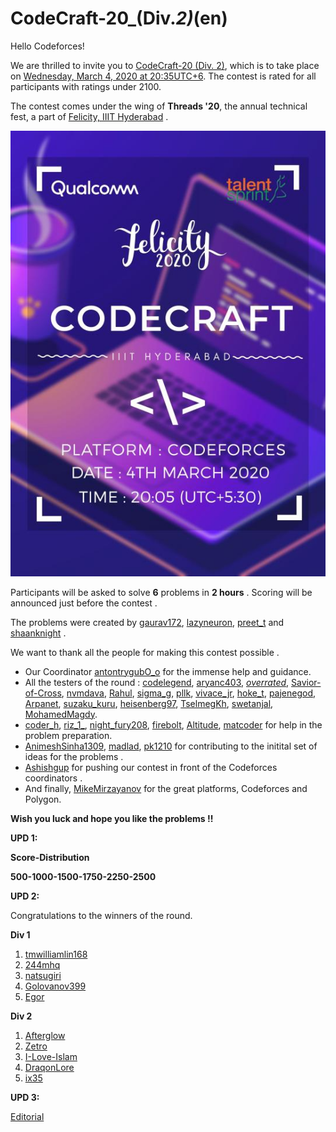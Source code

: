 # CodeCraft-20_(Div._2)_(en)

Hello Codeforces!

We are thrilled to invite you to [CodeCraft-20 (Div. 2)](https://codeforces.com/contest/1316 "CodeCraft-20 (Div. 2)"), which is to take place on [Wednesday, March 4, 2020 at 20:35UTC+6](https://codeforces.com/https://www.timeanddate.com/worldclock/fixedtime.html?day=4&month=3&year=2020&hour=17&min=35&sec=0&p1=166). The contest is rated for all participants with ratings under 2100. 

The contest comes under the wing of **Threads '20**, the annual technical fest, a part of [Felicity, IIIT Hyderabad](https://codeforces.com/https://felicity.iiit.ac.in/) . 

![ ](images/620e8b3a4b94a67e933d36748fa2f498e3fb743d.jpg)

Participants will be asked to solve **6** problems in **2 hours** . Scoring will be announced just before the contest .

The problems were created by [gaurav172](https://codeforces.com/profile/gaurav172 "Candidate Master gaurav172"), [lazyneuron](https://codeforces.com/profile/lazyneuron "Specialist lazyneuron"), [preet_t](https://codeforces.com/profile/preet_t "Specialist preet_t") and [shaanknight](https://codeforces.com/profile/shaanknight "Master shaanknight") .

We want to thank all the people for making this contest possible .

 * Our Coordinator [antontrygubO_o](https://codeforces.com/profile/antontrygubO_o "Grandmaster antontrygubO_o") for the immense help and guidance.
* All the testers of the round : [codelegend](https://codeforces.com/profile/codelegend "Master codelegend"), [aryanc403](https://codeforces.com/profile/aryanc403 "International Master aryanc403"), [_overrated_](https://codeforces.com/profile/_overrated_ "Master _overrated_"), [Savior-of-Cross](https://codeforces.com/profile/Savior-of-Cross "Master Savior-of-Cross"), [nvmdava](https://codeforces.com/profile/nvmdava "International Master nvmdava"), [Rahul](https://codeforces.com/profile/Rahul "Candidate Master Rahul"), [sigma_g](https://codeforces.com/profile/sigma_g "Candidate Master sigma_g"), [pllk](https://codeforces.com/profile/pllk "International Master pllk"), [vivace_jr](https://codeforces.com/profile/vivace_jr "Master vivace_jr"), [hoke_t](https://codeforces.com/profile/hoke_t "Candidate Master hoke_t"), [pajenegod](https://codeforces.com/profile/pajenegod "International Master pajenegod"), [Arpanet](https://codeforces.com/profile/Arpanet "Expert Arpanet"), [suzaku_kuru](https://codeforces.com/profile/suzaku_kuru "Specialist suzaku_kuru"), [heisenberg97](https://codeforces.com/profile/heisenberg97 "Expert heisenberg97"), [TselmegKh](https://codeforces.com/profile/TselmegKh "Expert TselmegKh"), [swetanjal](https://codeforces.com/profile/swetanjal "Expert swetanjal"), [MohamedMagdy](https://codeforces.com/profile/MohamedMagdy "Pupil MohamedMagdy").
* [coder_h](https://codeforces.com/profile/coder_h "Expert coder_h"), [riz_1_](https://codeforces.com/profile/riz_1_ "Expert riz_1_"), [night_fury208](https://codeforces.com/profile/night_fury208 "Candidate Master night_fury208"), [firebolt](https://codeforces.com/profile/firebolt "Specialist firebolt"), [Altitude](https://codeforces.com/profile/Altitude "Expert Altitude"), [matcoder](https://codeforces.com/profile/matcoder "Expert matcoder") for help in the problem preparation.
* [AnimeshSinha1309](https://codeforces.com/profile/AnimeshSinha1309 "Candidate Master AnimeshSinha1309"), [madlad](https://codeforces.com/profile/madlad "Expert madlad"), [pk1210](https://codeforces.com/profile/pk1210 "Expert pk1210") for contributing to the initital set of ideas for the problems .
* [Ashishgup](https://codeforces.com/profile/Ashishgup "Master Ashishgup") for pushing our contest in front of the Codeforces coordinators .
* And finally, [MikeMirzayanov](https://codeforces.com/profile/MikeMirzayanov "Headquarters, MikeMirzayanov") for the great platforms, Codeforces and Polygon.

**Wish you luck and hope you like the problems !!**

**UPD 1:**

**Score-Distribution**

**500-1000-1500-1750-2250-2500**

**UPD 2:**

Congratulations to the winners of the round.

**Div 1**

 1. [tmwilliamlin168](https://codeforces.com/profile/tmwilliamlin168 "International Grandmaster tmwilliamlin168")
2. [244mhq](https://codeforces.com/profile/244mhq "International Grandmaster 244mhq")
3. [natsugiri](https://codeforces.com/profile/natsugiri "International Grandmaster natsugiri")
4. [Golovanov399](https://codeforces.com/profile/Golovanov399 "International Grandmaster Golovanov399")
5. [Egor](https://codeforces.com/profile/Egor "International Grandmaster Egor")

**Div 2**

 1. [Afterglow](https://codeforces.com/profile/Afterglow "Candidate Master Afterglow")
2. [Zetro](https://codeforces.com/profile/Zetro "Expert Zetro")
3. [I-Love-Islam](https://codeforces.com/profile/I-Love-Islam "Candidate Master I-Love-Islam")
4. [DraqonLore](https://codeforces.com/profile/DraqonLore "Candidate Master DraqonLore")
5. [ix35](https://codeforces.com/profile/ix35 "Candidate Master ix35")

**UPD 3:**

[Editorial](Tutorial_(en).md)


